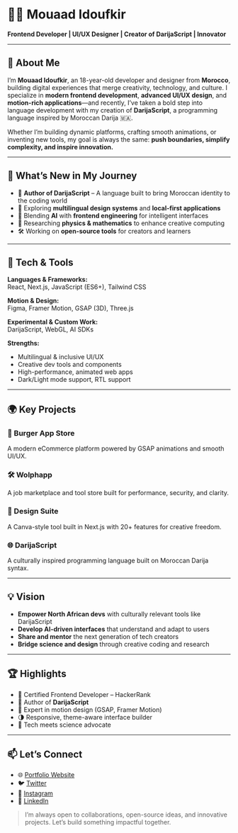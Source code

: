 # 👨‍💻 Mouaad Idoufkir  
**Frontend Developer | UI/UX Designer | Creator of DarijaScript | Innovator**

---

## 🚀 About Me  
I’m **Mouaad Idoufkir**, an 18-year-old developer and designer from **Morocco**, building digital experiences that merge creativity, technology, and culture. I specialize in **modern frontend development**, **advanced UI/UX design**, and **motion-rich applications**—and recently, I’ve taken a bold step into language development with my creation of **DarijaScript**, a programming language inspired by Moroccan Darija 🇲🇦.

Whether I’m building dynamic platforms, crafting smooth animations, or inventing new tools, my goal is always the same: **push boundaries, simplify complexity, and inspire innovation.**

---

## 🧠 What’s New in My Journey  
- 🧪 **Author of DarijaScript** – A language built to bring Moroccan identity to the coding world  
- 🎯 Exploring **multilingual design systems** and **local-first applications**  
- 🤖 Blending **AI** with **frontend engineering** for intelligent interfaces  
- 🧬 Researching **physics & mathematics** to enhance creative computing  
- 🛠️ Working on **open-source tools** for creators and learners  

---

## 🔧 Tech & Tools  
**Languages & Frameworks:**  
React, Next.js, JavaScript (ES6+), Tailwind CSS  

**Motion & Design:**  
Figma, Framer Motion, GSAP (3D), Three.js  

**Experimental & Custom Work:**  
DarijaScript, WebGL, AI SDKs  

**Strengths:**  
- Multilingual & inclusive UI/UX  
- Creative dev tools and components  
- High-performance, animated web apps  
- Dark/Light mode support, RTL support  

---

## 🌍 Key Projects  
### 🍔 Burger App Store  
A modern eCommerce platform powered by GSAP animations and smooth UI/UX.

### 🛠️ Wolphapp  
A job marketplace and tool store built for performance, security, and clarity.

### 🎨 Design Suite  
A Canva-style tool built in Next.js with 20+ features for creative freedom.

### 🌐 DarijaScript  
A culturally inspired programming language built on Moroccan Darija syntax.

---

## 💡 Vision  
- **Empower North African devs** with culturally relevant tools like DarijaScript  
- **Develop AI-driven interfaces** that understand and adapt to users  
- **Share and mentor** the next generation of tech creators  
- **Bridge science and design** through creative coding and research  

---

## 🏆 Highlights  
- 🏅 Certified Frontend Developer – HackerRank  
- 🚀 Author of **DarijaScript**  
- 🎨 Expert in motion design (GSAP, Framer Motion)  
- 🌗 Responsive, theme-aware interface builder  
- 🔬 Tech meets science advocate  

---

## 📫 Let’s Connect  
- 🌐 [Portfolio Website](#)  
- 🐦 [Twitter](#)  
- 📸 [Instagram](#)  
- 💼 [LinkedIn](#)

> I’m always open to collaborations, open-source ideas, and innovative projects. Let’s build something impactful together.
